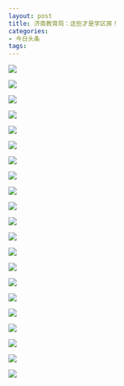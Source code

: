 ```yaml
---
layout: post
title: 济南教育局：这些才是学区房！
categories:
- 今日头条
tags:
---
```

![](http://p3.pstatp.com/large/10a0005fb360d8337dd)

![](http://p1.pstatp.com/large/1090005f8cfc6227d28)

![](http://p3.pstatp.com/large/10a0005fb353ab35694)

![](http://p3.pstatp.com/large/1090005f8d15e843af4)

![](http://p1.pstatp.com/large/10a0005fb3761103799)

![](http://p3.pstatp.com/large/10a0005fb3b91d6fbc7)

![](http://p1.pstatp.com/large/10a0005fb3a681116f0)

![](http://p1.pstatp.com/large/10a0005fb40cf77c7fa)

![](http://p1.pstatp.com/large/10a0005fb3f7cf0d78c)

![](http://p3.pstatp.com/large/10a0005fb410f7031a7)

![](http://p3.pstatp.com/large/10a0005fb44941a1057)

![](http://p3.pstatp.com/large/1090005f8dad2dfe973)

![](http://p3.pstatp.com/large/1090005f8d952da2fbe)

![](http://p3.pstatp.com/large/10a0005fb45c280fb10)

![](http://p3.pstatp.com/large/1090005f8dbef9b9fed)

![](http://p3.pstatp.com/large/10a0005fb4601716628)

![](http://p9.pstatp.com/large/10a0005fb4772f0e1a0)

![](http://p3.pstatp.com/large/10a0005fb48686cb9b2)

![](http://p3.pstatp.com/large/1090005f8dc67de4746)

![](http://p3.pstatp.com/large/1090005f8de6ea96896)

![](http://p1.pstatp.com/large/1090005f8ddae8b27b3)